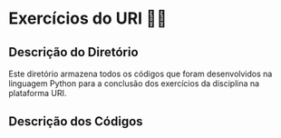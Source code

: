 # Exercícios do URI 👨‍💻

## Descrição do Diretório

Este diretório armazena todos os códigos que foram desenvolvidos na linguagem Python para a conclusão dos exercícios da disciplina na plataforma URI.

## Descrição dos Códigos

